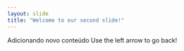 ```yaml
---
layout: slide
title: "Welcome to our second slide!"
---
```

Adicionando novo conteúdo
Use the left arrow to go back!
